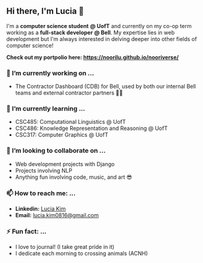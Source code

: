 ## Hi there, I'm Lucia 👋

I'm a **computer science student** **@ UofT** and currently on my co-op term working as a **full-stack developer** **@ Bell**. My expertise lies in web development but I'm always interested in delving deeper into other fields of computer science! 

**Check out my portpolio here: https://noorilu.github.io/nooriverse/** 

### 🔭 I’m currently working on ...
* The Contractor Dashboard (CDB) for Bell, used by both our internal Bell teams and external contractor partners 🕺💃

### 🌱 I’m currently learning ...
* CSC485: Computational Linguistics @ UofT
* CSC486: Knowledge Representation and Reasoning @ UofT
* CSC317: Computer Graphics @ UofT

### 👯 I’m looking to collaborate on ...
* Web development projects with Django
* Projects involving NLP
* Anything fun involving code, music, and art 😎

<!-- 
### 🤔 I’m looking for help with ...
### 💬 Ask me about ...
### 😄 Pronouns: ...
-->

### 📫 How to reach me: ...
* **Linkedin:** [Lucia Kim](https://www.linkedin.com/in/luci-kim/)
* **Email:** lucia.kim0816@gmail.com

### ⚡ Fun fact: ...
* I love to journal! (I take great pride in it)
* I dedicate each morning to crossing animals (ACNH)

<!--
**noorilu/noorilu** is a ✨ _special_ ✨ repository because its `README.md` (this file) appears on your GitHub profile.

Here are some ideas to get you started:

- 🔭 I’m currently working on ...
- 🌱 I’m currently learning ...
- 👯 I’m looking to collaborate on ...
- 🤔 I’m looking for help with ...
- 💬 Ask me about ...
- 📫 How to reach me: ...
- 😄 Pronouns: ...
- ⚡ Fun fact: ...
-->

